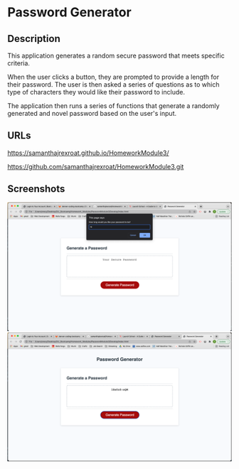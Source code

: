 # Password Generator

## Description

This application generates a random secure password that meets specific criteria.  

When the user clicks a button, they are prompted to provide a length for their password.  The user is then asked a series of questions as to which type of characters they would like their password to include.

The application then runs a series of functions that generate a randomly generated and novel password based on the user's input.

## URLs

https://samanthajrexroat.github.io/HomeworkModule3/

https://github.com/samanthajrexroat/HomeworkModule3.git

## Screenshots
![First User Prompt](/assets/firstUserPrompt.png)
![Generated Password](/assets/generatedPassword.png)

